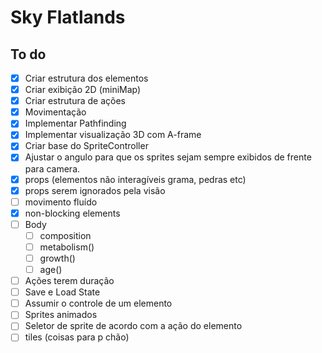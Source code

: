 # Sky Flatlands

## To do

- [x] Criar estrutura dos elementos
- [x] Criar exibição 2D (miniMap)
- [x] Criar estrutura de ações
- [x] Movimentação
- [x] Implementar Pathfinding
- [x] Implementar visualização 3D com A-frame
- [x] Criar base do SpriteController
- [x] Ajustar o angulo para que os sprites sejam sempre exibidos de frente para camera.
- [x] props (elementos não interagíveis grama, pedras etc)
- [x] props serem ignorados pela visão
- [ ] movimento fluído
- [x] non-blocking elements
- [ ] Body
  - [ ] composition
  - [ ] metabolism()
  - [ ] growth()
  - [ ] age()
- [ ] Ações terem duração
- [ ] Save e Load State
- [ ] Assumir o controle de um elemento
- [ ] Sprites animados
- [ ] Seletor de sprite de acordo com a ação do elemento
- [ ] tiles (coisas para p chão)
